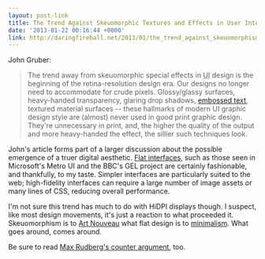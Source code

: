 ```yaml
---
layout: post-link
title: The Trend Against Skeuomorphic Textures and Effects in User Interface Design
date: '2013-01-22 00:16:44 +0000'
link: http://daringfireball.net/2013/01/the_trend_against_skeuomorphism
---
```

John Gruber:

> The trend away from skeuomorphic special effects in <abbr title="user interface">UI</abbr> design is the beginning of the retina-resolution design era. Our designs no longer need to accommodate for crude pixels. Glossy/glassy surfaces, heavy-handed transparency, glaring drop shadows, [embossed text][1], textured material surfaces -- these hallmarks of modern <abbr>UI</abbr> graphic design style are (almost) never used in good print graphic design. They're unnecessary in print, and, the higher the quality of the output and more heavy-handed the effect, the sillier such techniques look.

John's article forms part of a larger discussion about the possible emergence of a truer digital aesthetic. [Flat interfaces][2], such as those seen in Microsoft's Metro UI and the BBC's GEL project are certainly fashionable, and thankfully, to my taste. Simpler interfaces are particularly suited to the web; high-fidelity interfaces can require a large number of image assets or many lines of CSS, reducing overall performance.

I'm not sure this trend has much to do with HiDPI displays though. I suspect, like most design movements, it's just a reaction to what proceeded it. Skeuomorphism is to [Art Nouveau][3] what flat design is to [minimalism][4]. What goes around, comes around.

Be sure to read [Max Rudberg's counter argument][5], too.

[1]: http://daringfireball.net/misc/2013/01/mail-footer.png
[2]: http://layervault.tumblr.com/post/32267022219/flat-interface-design
[3]: http://en.wikipedia.org/wiki/Art_Nouveau
[4]: http://en.wikipedia.org/wiki/Minimalism
[5]: http://blog.maxrudberg.com/post/41005209081/flat-ui-is-not-the-only-way-forward